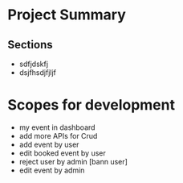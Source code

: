 # Project Summary

## Sections

- sdfjdskfj
- dsjfhsdjfjljf

# Scopes for development

- my event in dashboard
- add more APIs for Crud
- add event by user
- edit booked event by user
- reject user by admin [bann user]
- edit event by admin
